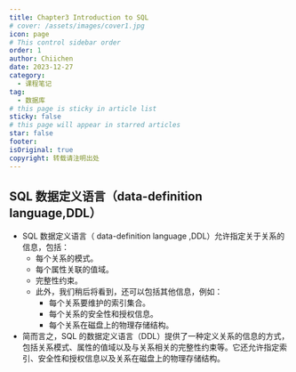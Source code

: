 ```yaml
---
title: Chapter3 Introduction to SQL
# cover: /assets/images/cover1.jpg
icon: page
# This control sidebar order
order: 1
author: Chiichen
date: 2023-12-27
category:
  - 课程笔记
tag:
  - 数据库
# this page is sticky in article list
sticky: false
# this page will appear in starred articles
star: false
footer:
isOriginal: true
copyright: 转载请注明出处
---
```


## SQL 数据定义语言（data-definition language,DDL）

- SQL 数据定义语言（ data-definition language ,DDL）允许指定关于关系的信息，包括：
  - 每个关系的模式。
  - 每个属性关联的值域。
  - 完整性约束。
  - 此外，我们稍后将看到，还可以包括其他信息，例如：
    - 每个关系要维护的索引集合。
    - 每个关系的安全性和授权信息。
    - 每个关系在磁盘上的物理存储结构。
- 简而言之，SQL 的数据定义语言（DDL）提供了一种定义关系的信息的方式，包括关系模式、属性的值域以及与关系相关的完整性约束等。它还允许指定索引、安全性和授权信息以及关系在磁盘上的物理存储结构。
